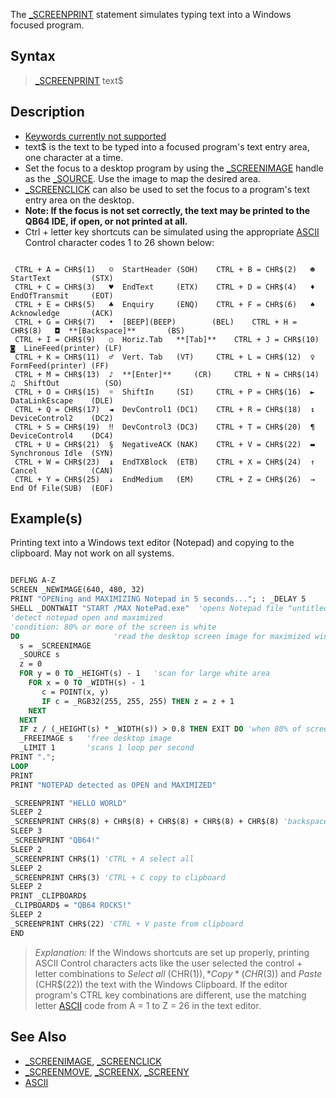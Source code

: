The [_SCREENPRINT](_SCREENPRINT) statement simulates typing text into a Windows focused program.

## Syntax

> [_SCREENPRINT](_SCREENPRINT) text$

## Description

* [Keywords currently not supported](Keywords_currently_not_supported_by_QB64)
* text$ is the text to be typed into a focused program's text entry area, one character at a time.
* Set the focus to a desktop program by using the [_SCREENIMAGE](_SCREENIMAGE) handle as the [_SOURCE](_SOURCE). Use the image to map the desired area. 
* [_SCREENCLICK](_SCREENCLICK) can also be used to set the focus to a program's text entry area on the desktop.
* **Note: If the focus is not set correctly, the text may be printed to the QB64 IDE, if open, or not printed at all.**
* Ctrl + letter key shortcuts can be simulated using the appropriate [ASCII](ASCII) Control character codes 1 to 26 shown below:

```text

 CTRL + A = CHR$(1)   ☺  StartHeader (SOH)    CTRL + B = CHR$(2)   ☻  StartText         (STX)
 CTRL + C = CHR$(3)   ♥  EndText     (ETX)    CTRL + D = CHR$(4)   ♦  EndOfTransmit     (EOT)
 CTRL + E = CHR$(5)   ♣  Enquiry     (ENQ)    CTRL + F = CHR$(6)   ♠  Acknowledge       (ACK)
 CTRL + G = CHR$(7)   •  [BEEP](BEEP)        (BEL)    CTRL + H = CHR$(8)   ◘  **[Backspace]**       (BS)
 CTRL + I = CHR$(9)   ○  Horiz.Tab   **[Tab]**    CTRL + J = CHR$(10)  ◙  LineFeed(printer) (LF)
 CTRL + K = CHR$(11)  ♂  Vert. Tab   (VT)     CTRL + L = CHR$(12)  ♀  FormFeed(printer) (FF)
 CTRL + M = CHR$(13)  ♪  **[Enter]**     (CR)     CTRL + N = CHR$(14)  ♫  ShiftOut          (SO)
 CTRL + O = CHR$(15)  ☼  ShiftIn     (SI)     CTRL + P = CHR$(16)  ►  DataLinkEscape    (DLE)
 CTRL + Q = CHR$(17)  ◄  DevControl1 (DC1)    CTRL + R = CHR$(18)  ↕  DeviceControl2    (DC2)
 CTRL + S = CHR$(19)  ‼  DevControl3 (DC3)    CTRL + T = CHR$(20)  ¶  DeviceControl4    (DC4)
 CTRL + U = CHR$(21)  §  NegativeACK (NAK)    CTRL + V = CHR$(22)  ▬  Synchronous Idle  (SYN)
 CTRL + W = CHR$(23)  ↨  EndTXBlock  (ETB)    CTRL + X = CHR$(24)  ↑  Cancel            (CAN)
 CTRL + Y = CHR$(25)  ↓  EndMedium   (EM)     CTRL + Z = CHR$(26)  →  End Of File(SUB)  (EOF)                           

```

## Example(s)

Printing text into a Windows text editor (Notepad) and copying to the clipboard. May not work on all systems.

```vb

DEFLNG A-Z
SCREEN _NEWIMAGE(640, 480, 32)
PRINT "OPENing and MAXIMIZING Notepad in 5 seconds..."; : _DELAY 5
SHELL _DONTWAIT "START /MAX NotePad.exe"  'opens Notepad file "untitled.txt"
'detect notepad open and maximized
'condition: 80% or more of the screen is white
DO                     'read the desktop screen image for maximized window
  s = _SCREENIMAGE
  _SOURCE s
  z = 0
  FOR y = 0 TO _HEIGHT(s) - 1   'scan for large white area
    FOR x = 0 TO _WIDTH(s) - 1
       c = POINT(x, y)
       IF c = _RGB32(255, 255, 255) THEN z = z + 1
    NEXT
  NEXT
  IF z / (_HEIGHT(s) * _WIDTH(s)) > 0.8 THEN EXIT DO 'when 80% of screen is white
  _FREEIMAGE s   'free desktop image
  _LIMIT 1       'scans 1 loop per second
PRINT ".";
LOOP
PRINT
PRINT "NOTEPAD detected as OPEN and MAXIMIZED"

_SCREENPRINT "HELLO WORLD"
SLEEP 2
_SCREENPRINT CHR$(8) + CHR$(8) + CHR$(8) + CHR$(8) + CHR$(8) 'backspace 5 characters
SLEEP 3
_SCREENPRINT "QB64!"
SLEEP 2
_SCREENPRINT CHR$(1) 'CTRL + A select all
SLEEP 2
_SCREENPRINT CHR$(3) 'CTRL + C copy to clipboard
SLEEP 2
PRINT _CLIPBOARD$
_CLIPBOARD$ = "QB64 ROCKS!"
SLEEP 2
_SCREENPRINT CHR$(22) 'CTRL + V paste from clipboard
END 

```

> *Explanation:* If the Windows shortcuts are set up properly, printing ASCII Control characters acts like the user selected the control + letter combinations to *Select all* (CHR$(1)), *Copy* (CHR$(3)) and *Paste* (CHR$(22)) the text with the Windows Clipboard. If the editor program's CTRL key combinations are different, use the matching letter [ASCII](ASCII) code from A = 1 to Z = 26 in the text editor.

## See Also

* [_SCREENIMAGE](_SCREENIMAGE), [_SCREENCLICK](_SCREENCLICK)
* [_SCREENMOVE](_SCREENMOVE), [_SCREENX](_SCREENX), [_SCREENY](_SCREENY)
* [ASCII](ASCII)
